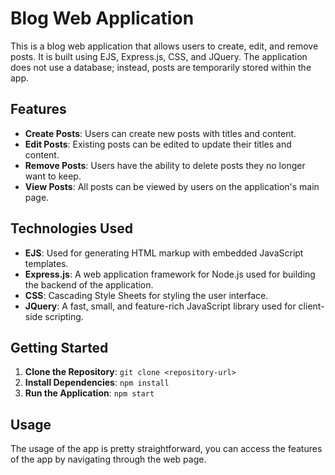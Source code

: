 # Blog Web Application

This is a blog web application that allows users to create, edit, and remove posts. It is built using EJS, Express.js, CSS, and JQuery.
The application does not use a database; instead, posts are temporarily stored within the app.

## Features

- **Create Posts**: Users can create new posts with titles and content.
- **Edit Posts**: Existing posts can be edited to update their titles and content.
- **Remove Posts**: Users have the ability to delete posts they no longer want to keep.
- **View Posts**: All posts can be viewed by users on the application's main page.

## Technologies Used

- **EJS**: Used for generating HTML markup with embedded JavaScript templates.
- **Express.js**: A web application framework for Node.js used for building the backend of the application.
- **CSS**: Cascading Style Sheets for styling the user interface.
- **JQuery**: A fast, small, and feature-rich JavaScript library used for client-side scripting.

## Getting Started

1. **Clone the Repository**: `git clone <repository-url>`
2. **Install Dependencies**: `npm install`
3. **Run the Application**: `npm start`

## Usage

The usage of the app is pretty straightforward, you can access the features of the app by navigating through the web page.


